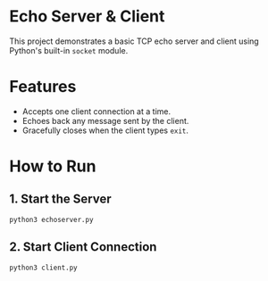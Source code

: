 # Echo Server & Client

This project demonstrates a basic TCP echo server and client using Python's built-in `socket` module.

# Features
- Accepts one client connection at a time.
- Echoes back any message sent by the client.
- Gracefully closes when the client types `exit`.

# How to Run

## 1. Start the Server

`python3 echoserver.py`

## 2. Start Client Connection

`python3 client.py`
